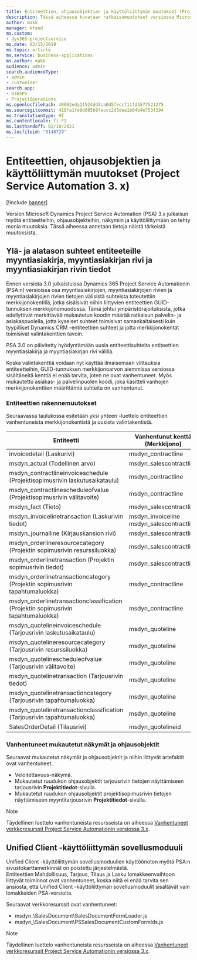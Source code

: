 ```yaml
---
title: Entiteettien, ohjausobjektien ja käyttöliittymän muutokset (Project Service Automation 3. x)
description: Tässä aiheessa kuvataan ratkaisumuutokset versiossa Microsoft Dynamics Project Service Automation 3.x.
author: makk
manager: kfend
ms.custom:
- dyn365-projectservice
ms.date: 03/15/2019
ms.topic: article
ms.service: business-applications
ms.author: makk
audience: admin
search.audienceType:
- admin
- customizer
search.app:
- D365PS
- ProjectOperations
ms.openlocfilehash: 48062eda1f524dd3ca0d5feccf11fd5577521275
ms.sourcegitcommit: 418fa1fe9d605b8faccc2d5dee1b04b4e753f194
ms.translationtype: HT
ms.contentlocale: fi-FI
ms.lasthandoff: 02/10/2021
ms.locfileid: "5148729"
---
```

# <a name="entity-control-and-user-interface-changes-project-service-automation-3x"></a>Entiteettien, ohjausobjektien ja käyttöliittymän muutokset (Project Service Automation 3. x)

[!include [banner](../../includes/psa-now-project-operations.md)]


Version Microsoft Dynamics Project Service Automation (PSA) 3.x julkaisun myötä entiteetteihin, ohjausobjekteihin, näkymiin ja käyttöliittymään on tehty monia muutoksia. Tässä aiheessa annetaan tietoja näistä tärkeistä muutoksista.

## <a name="parent-child-relationships-for-sales-document-sales-document-line-sales-document-line-detail-entities"></a>Ylä- ja alatason suhteet entiteeteille myyntiasiakirja, myyntiasiakirjan rivi ja myyntiasiakirjan rivin tiedot
Ennen versiota 3.0 julkaistuissa Dynamics 365 Project Service Automationin (PSA:n) versioissa osa myyntiasiakirjojen, myyntiasiakirjojen rivien ja myyntiasiakirjojen rivien tietojen välisistä suhteista toteutettiin merkkijonokentillä, jotka sisälsivät niihin liittyvien entiteettien GUID-tunnuksen merkkijonomuodossa. Tämä johtui ympäristörajoituksista, jotka edellyttivät merkittävää mukautetun koodin määrää ratkaisun palvelin- ja asiakaspuolella, jotta kyseiset suhteet toimisivat samankaltaisesti kuin tyypilliset Dynamics CRM -entiteettien suhteet ja jotta merkkijonokentät toimisivat valintakenttien tavoin.

PSA 3.0 on päivitetty hyödyntämään uusia entiteettisuhteita entiteettien myyntiasiakirja ja myyntiasiakirjan rivi välillä.

Koska valintakenttiä voidaan nyt käyttää ilmaisemaan viittauksia entiteetteihin, GUID-tunnuksen merkkijonoarvon aiemmissa versiossa sisältäneitä kenttiä ei enää tarvita, joten ne ovat vanhentuneet. Myös mukautettu asiakas- ja palvelinpuolen koodi, joka käsitteli vanhojen merkkijonokenttien määrittämiä suhteita on vanhentunut.

### <a name="entity-schema-changes"></a>Entiteettien rakennemuutokset
Seuraavassa taulukossa esitetään yksi yhteen -luettelo entiteettien vanhentuneista merkkijonokentistä ja uusista valintakentistä. 

 Entiteetti |   Vanhentunut kenttä (Merkkijono) | Uusi kenttä (Valinta)
--- | --- | ---
invoicedetail (Laskurivi) |  msdyn_contractline |    msdyn_contractlineid
msdyn_actual (Todellinen arvo) | msdyn_salescontractline |   msdyn_salescontractlineid
msdyn_contractlineinvoiceschedule (Projektisopimusrivin laskutusaikataulu) |    msdyn_contractline |    msdyn_contractlineid
msdyn_contractlinescheduleofvalue (Projektisopimusrivin välitavoite) |   msdyn_contractline |    msdyn_contractlineid
msdyn_fact (Tieto) | msdyn_salescontractline |   msdyn_salescontractlineid
msdyn_invoicelinetransaction (Laskurivin tiedot) | msdyn_invoiceline <br> msdyn_salescontractline | msdyn_invoicelineid <br> msdyn_salescontractlineid
msdyn_journalline (Kirjauskansion rivi) |  msdyn_salescontractline |   msdyn_salescontractlineid
msdyn_orderlineresourcecategory (Projektin sopimusrivin resurssiluokka) | msdyn_salescontractline |   msdyn_contractlineid
msdyn_orderlinetransaction (Projektin sopimusrivin tiedot) | msdyn_salescontractline |   msdyn_salescontractlineid
msdyn_orderlinetransactioncategory (Projektin sopimusrivin tapahtumaluokka) |   msdyn_contractline |    msdyn_contractlineid
msdyn_orderlinetransactionclassification (Projektin sopimusrivin tapahtumaluokka) |   msdyn_contractline |    msdyn_contractlineid
msdyn_quotelineinvoiceschedule (Tarjousrivin laskutusaikataulu) |  msdyn_quoteline |   msdyn_quotelineid
msdyn_quotelineresourcecategory (Tarjousrivin resurssiluokka) |    msdyn_quoteline |   msdyn_quotelineid
msdyn_quotelinescheduleofvalue (Tarjousrivin välitavoite) | msdyn_quoteline |   msdyn_quotelineid
msdyn_quotelinetransaction (Tarjousrivin tiedot) |    msdyn_quoteline |   msdyn_quotelineid
msdyn_quotelinetransactioncategory (Tarjousrivin tapahtumaluokka) |  msdyn_quoteline |   msdyn_quotelineid
msdyn_quotelinetransactionclassification (Tarjousrivin tapahtumaluokka) |  msdyn_quoteline |   msdyn_quotelineid
SalesOrderDetail (Tilausrivi) | msdyn_quotelineid | msdyn_quoteline 

### <a name="deprecated-custom-views-and-controls"></a>Vanhentuneet mukautetut näkymät ja ohjausobjektit
Seuraavat mukautetut näkymät ja ohjausobjektit ja niihin liittyvät artefaktit ovat vanhentuneet.

- Veloitettavuus-näkymä.
- Mukautetut ruudukon ohjausobjektit tarjousrivin tietojen näyttämiseen tarjousrivin **Projektitiedot**-sivulla.
- Mukautetut ruudukon ohjausobjektit projektisopimusrivin tietojen näyttämiseen myyntitarjousrivin **Projektitiedot**-sivulla.

> [!NOTE]
> Täydellinen luettelo vanhentuneista resursseista on aiheessa [Vanhentuneet verkkoresurssit Project Service Automationin versiossa 3.x](../developer-guides/web-resources-deprecated-v3.x.md).

## <a name="unified-client-interface-app-module"></a>Unified Client -käyttöliittymän sovellusmoduuli
Unified Client -käyttöliittymän sovellusmoduulien käyttöönoton myötä PSA:n sivustokarttamerkinnät on poistettu järjestelmästä.  
Entiteettien Mahdollisuus, Tarjous, Tilaus ja Lasku lomakkeenvaihtoon liittyvät toiminnot ovat vanhentuneet, koska niitä ei enää tarvita sen ansiosta, että Unified Client -käyttöliittymän sovellusmoduulit sisältävät vain lomakkeiden PSA-versioita.  

Seuraavat verkkoresurssit ovat vanhentuneet:

- msdyn_\SalesDocument\SalesDocumentFormLoader.js
- msdyn_\SalesDocument\PSSalesDocumentCustomFormIds.js

> [!NOTE]
> Täydellinen luettelo vanhentuneista resursseista on aiheessa [Vanhentuneet verkkoresurssit Project Service Automationin versiossa 3.x](../developer-guides/web-resources-deprecated-v3.x.md).


